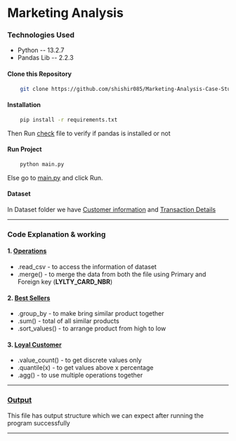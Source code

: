 # Marketing Analysis


### Technologies Used
- Python -- 13.2.7
- Pandas Lib -- 2.2.3


#### Clone this Repository
```bash
    git clone https://github.com/shishir085/Marketing-Analysis-Case-Study
```

#### Installation
```bash
    pip install -r requirements.txt
```
Then Run [check](check.py) file to verify if pandas is installed or not


#### Run Project 
```bash
    python main.py
```
Else go to [main.py](main.py) and click Run.


#### Dataset
In Dataset folder we have 
[Customer information](dataset/purchase_behaviour.csv)
and 
[Transaction Details](dataset/transaction_data.csv)

---
### Code Explanation & working

#### 1. [Operations](operations.py)
* .read_csv - to access the information of dataset
* .merge() - to merge the data from both the file using Primary and Foreign key (**LYLTY_CARD_NBR**)

#### 2. [Best Sellers](bestSellers.py)
* .group_by - to make bring similar product together
* .sum() - total of all similar products
* .sort_values() - to arrange product from high to low

#### 3. [Loyal Customer](loyal_Customers.py)
* .value_count() - to get discrete values only  
* .quantile(x) - to get values above x percentage 
* .agg() - to use multiple operations together
 
---

### [Output](output.txt)

This file has output structure which we can expect after running the program successfully

---
